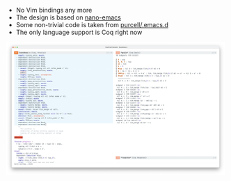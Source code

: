 * No Vim bindings any more
* The design is based on [nano-emacs](https://github.com/rougier/nano-emacs)
* Some non-trivial code is taken from [purcell/.emacs.d](https://github.com/purcell/emacs.d)
* The only language support is Coq right now

![](images/2021-05-06.png)
